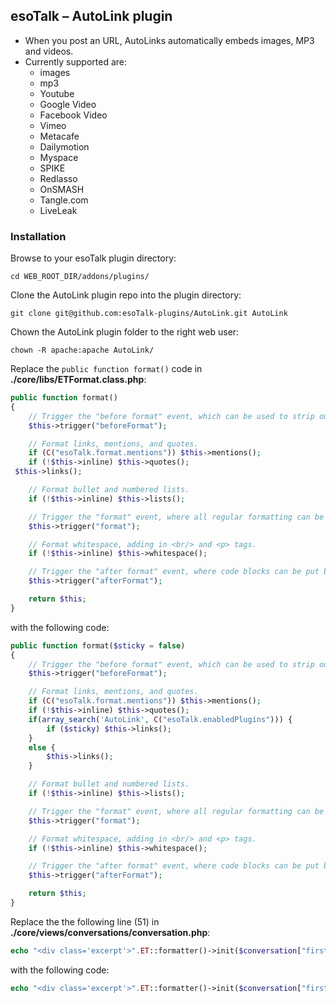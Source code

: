 ## esoTalk – AutoLink plugin

- When you post an URL, AutoLinks automatically embeds images, MP3 and videos.
- Currently supported are:
  * images
  * mp3
  * Youtube
  * Google Video
  * Facebook Video
  * Vimeo
  * Metacafe
  * Dailymotion
  * Myspace
  * SPIKE
  * Redlasso
  * OnSMASH
  * Tangle.com
  * LiveLeak


### Installation

Browse to your esoTalk plugin directory:
```
cd WEB_ROOT_DIR/addons/plugins/
```

Clone the AutoLink plugin repo into the plugin directory:
```
git clone git@github.com:esoTalk-plugins/AutoLink.git AutoLink
```

Chown the AutoLink plugin folder to the right web user:
```
chown -R apache:apache AutoLink/
```

Replace the `public function format()` code in **./core/libs/ETFormat.class.php**:
```php
public function format()
{
	// Trigger the "before format" event, which can be used to strip out code blocks.
	$this->trigger("beforeFormat");

	// Format links, mentions, and quotes.
	if (C("esoTalk.format.mentions")) $this->mentions();
	if (!$this->inline) $this->quotes();
 $this->links();

	// Format bullet and numbered lists.
	if (!$this->inline) $this->lists();

	// Trigger the "format" event, where all regular formatting can be applied (bold, italic, etc.)
	$this->trigger("format");

	// Format whitespace, adding in <br/> and <p> tags.
	if (!$this->inline) $this->whitespace();

	// Trigger the "after format" event, where code blocks can be put back in.
	$this->trigger("afterFormat");

	return $this;
}
```

with the following code:
```php
public function format($sticky = false)
{
	// Trigger the "before format" event, which can be used to strip out code blocks.
	$this->trigger("beforeFormat");

	// Format links, mentions, and quotes.
	if (C("esoTalk.format.mentions")) $this->mentions();
	if (!$this->inline) $this->quotes();
	if(array_search('AutoLink', C("esoTalk.enabledPlugins"))) {
        if ($sticky) $this->links();
    }
    else {
        $this->links();
    }

	// Format bullet and numbered lists.
	if (!$this->inline) $this->lists();

	// Trigger the "format" event, where all regular formatting can be applied (bold, italic, etc.)
	$this->trigger("format");

	// Format whitespace, adding in <br/> and <p> tags.
	if (!$this->inline) $this->whitespace();

	// Trigger the "after format" event, where code blocks can be put back in.
	$this->trigger("afterFormat");

	return $this;
}
```

Replace the the following line (51) in **./core/views/conversations/conversation.php**:
```php
echo "<div class='excerpt'>".ET::formatter()->init($conversation["firstPost"])->inline(true)->firstLine()->clip(200)->format()->get()."</div>";
```

with the following code: 
```php
echo "<div class='excerpt'>".ET::formatter()->init($conversation["firstPost"])->inline(true)->firstLine()->clip(200)->format(true)->get()."</div>";
```
